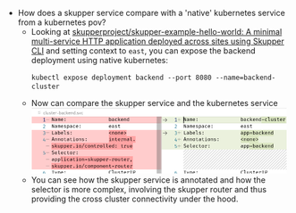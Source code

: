 - How does a skupper service compare with a 'native' kubernetes service from a kubernetes pov?
	- Looking at [skupperproject/skupper-example-hello-world: A minimal multi-service HTTP application deployed across sites using Skupper CLI](https://github.com/skupperproject/skupper-example-hello-world) and setting context to `east`, you can expose the backend deployment using native kubernetes:
	  ```
	  kubectl expose deployment backend --port 8080 --name=backend-cluster
	  ```
	- Now can compare the skupper service and the kubernetes service
	  ![image.png](../assets/image_1658928254644_0.png)
	- You can see how the skupper service is annotated and how the selector is more complex, involving the skupper router and thus providing the cross cluster connectivity under the hood.
